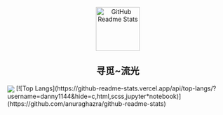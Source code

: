<p align="center">
 <img width="100px" src="https://cdn.jsdelivr.net/gh/8023time/image-storage-address/basic-img/avatar.jpg" align="center" alt="GitHub Readme Stats" />
 <h2 align="center">寻觅~流光</h2>
</p>
<a align="center" href="#-my-github-stats--"><img align="center" src="https://cdn.jsdelivr.net/gh/8023time/image-storage-address/basic-img/background.svg" /></a>
 [![Top Langs](https://github-readme-stats.vercel.app/api/top-langs/?username=danny1144&hide=c,html,scss,jupyter*notebook)](https://github.com/anuraghazra/github-readme-stats)


